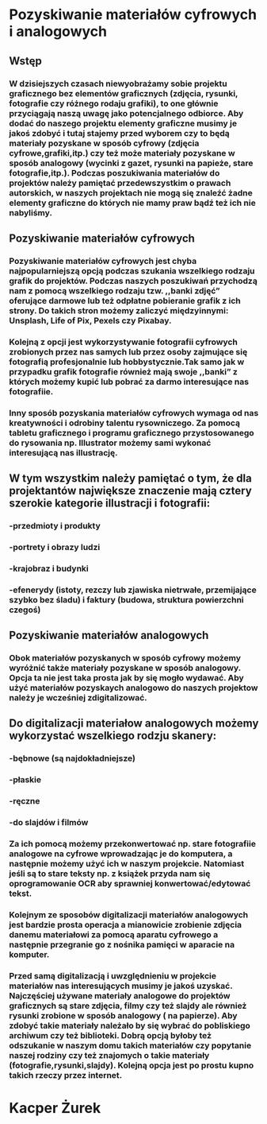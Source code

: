 # Pozyskiwanie materiałów cyfrowych i analogowych

## Wstęp
### W dzisiejszych czasach niewyobrażamy sobie projektu graficznego bez elementów graficznych (zdjęcia, rysunki, fotografie czy różnego rodaju grafiki), to one głównie przyciągają naszą uwagę jako potencjalnego odbiorce. Aby dodać do naszego projektu elementy graficzne musimy je jakoś zdobyć i tutaj stajemy przed wyborem czy to będą materiały pozyskane w sposób cyfrowy (zdjęcia cyfrowe,grafiki,itp.) czy też może materiały pozyskane w sposób analogowy (wycinki z gazet, rysunki na papieże, stare fotografie,itp.). Podczas poszukiwania materiałów do projektów należy pamiętać przedewszystkim o prawach autorskich, w naszych projektach nie mogą się znaleźć żadne elementy graficzne do których nie mamy praw bądź też ich nie nabyliśmy.


## Pozyskiwanie materiałów cyfrowych
### Pozyskiwanie materiałów cyfrowych jest chyba najpopularniejszą opcją podczas szukania wszelkiego rodzaju grafik do projektów. Podczas naszych poszukiwań przychodzą nam z pomocą wszelkiego rodzaju tzw. ,,banki zdjęć” oferujące darmowe lub też odpłatne pobieranie grafik z ich strony. Do takich stron możemy zaliczyć międzyinnymi: Unsplash, Life of Pix, Pexels czy Pixabay.

### Kolejną z opcji jest wykorzystywanie fotografii cyfrowych zrobionych przez nas samych lub przez osoby zajmujące się fotografią profesjonalnie lub hobbystycznie.Tak samo jak w przypadku grafik fotografie również mają swoje ,,banki” z których możemy kupić lub pobrać za darmo interesujące nas fotografiie.

### Inny sposób pozyskania materiałów cyfrowych wymaga od nas kreatywności i odrobiny talentu rysowniczego. Za pomocą tabletu graficznego i programu graficznego przystosowanego do rysowania np. Illustrator możemy sami wykonać interesującą nas illustrację.

## W tym wszystkim należy pamiętać o tym, że dla projektantów największe znaczenie mają cztery szerokie kategorie illustracji i fotografii:
### 	-przedmioty i produkty
### 	-portrety i obrazy ludzi
### 	-krajobraz i budynki
### 	-efenerydy (istoty, rezczy lub zjawiska nietrwałe, przemijające szybko bez śladu) i faktury (budowa, struktura powierzchni czegoś)

## Pozyskiwanie materiałów analogowych
### Obok materiałów pozyskanych w sposób cyfrowy możemy wyróżnić także materiały pozyskane w sposób analogowy. Opcja ta nie jest taka prosta jak by się mogło wydawać. Aby użyć materiałów pozyskaych analogowo do naszych projektow należy je wcześniej zdigitalizować.

## Do digitalizacji materiałow analogowych możemy wykorzystać wszelkiego rodzju skanery:
### 	-bębnowe (są najdokładniejsze)
### 	-płaskie
### 	-ręczne
### 	-do slajdów i filmów

### Za ich pomocą możemy przekonwertować np. stare fotografiie analogowe na cyfrowe wprowadzając je do komputera, a następnie możemy użyć ich w naszym projekcie. Natomiast jeśli są to stare teksty np. z książek przyda nam się oprogramowanie OCR aby sprawniej konwertować/edytować tekst.

### Kolejnym ze sposobów digitalizacji materiałów analogowych jest bardzie prosta operacja a mianowicie zrobienie zdjęcia danemu materiałowi za pomocą aparatu cyfrowego a następnie przegranie go z nośnika pamięci w aparacie na komputer.



### Przed samą digitalizacją i uwzględnieniu w projekcie materiałów nas interesujących musimy je jakoś uzyskać. Najczęściej używane materiały analogowe do projektów graficznych są stare zdjęcia, filmy czy też slajdy ale również rysunki zrobione w sposób analogowy ( na papierze). Aby zdobyć takie materiały należało by się wybrać do pobliskiego archiwum czy też biblioteki. Dobrą opcją byłoby też odszukanie w naszym domu takich materiałów czy popytanie naszej rodziny czy też znajomych o takie materiały (fotografie,rysunki,slajdy). Kolejną opcja jest po prostu kupno takich rzeczy przez internet.

# Kacper Żurek

